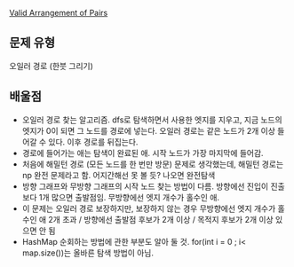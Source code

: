 [Valid Arrangement of Pairs](https://leetcode.com/problems/valid-arrangement-of-pairs/description/?envType=daily-question&envId=2025-02-03)

## 문제 유형

오일러 경로 (한붓 그리기)

## 배울점

- 오일러 경로 찾는 알고리즘. dfs로 탐색하면서 사용한 엣지를 지우고, 지금 노드의 엣지가 0이 되면 그 노드를 경로에 넣는다. 오일러 경로는 같은 노드가 2개 이상 들어갈 수 있다. 이후 경로를 뒤집는다.
- 경로에 들어가는 애는 탐색이 완료된 애. 시작 노드가 가장 마지막에 들어감. 
- 처음에 해밀턴 경로 (모든 노드를 한 번만 방문) 문제로 생각했는데, 해밀턴 경로는 np 완전 문제라고 함. 어지간해선 못 볼 듯? 나오면 완전탐색
- 방향 그래프와 무방향 그래프의 시작 노드 찾는 방법이 다름. 방향에선 진입이 진출보다 1개 많으면 출발점임. 무방향에선 엣지 개수가 홀수인 애.
- 이 문제는 오일러 경로 보장하지만, 보장하지 않는 경우 무방향에선 엣지 개수가 홀수인 애 2개 초과 / 방향에선 출발점 후보가 2개 이상 / 목적지 후보가 2개 이상 있으면 안 됨
- HashMap 순회하는 방법에 관한 부분도 알아 둘 것. for(int i = 0 ; i< map.size())는 올바른 탐색 방법이 아님. 